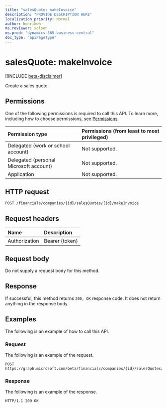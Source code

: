 ```yaml
---
title: "salesQuote: makeInvoice"
description: "PROVIDE DESCRIPTION HERE"
localization_priority: Normal
author: henrikwh
ms.reviewer: solsen
ms.prod: "dynamics-365-business-central"
doc_type: "apiPageType"
---
```


# salesQuote: makeInvoice

[!INCLUDE [beta-disclaimer](../../includes/beta-disclaimer.md)]

Create a sales quote.

## Permissions

One of the following permissions is required to call this API. To learn more, including how to choose permissions, see [Permissions](/graph/permissions-reference).

| Permission type                        | Permissions (from least to most privileged) |
|:---------------------------------------|:--------------------------------------------|
| Delegated (work or school account)     | Not supported. |
| Delegated (personal Microsoft account) | Not supported. |
| Application                            | Not supported. |

## HTTP request

<!-- { "blockType": "ignored" } -->

```http
POST /financials/companies/{id}/salesQuotes/{id}/makeInvoice
```

## Request headers

| Name          | Description   |
|:--------------|:--------------|
| Authorization | Bearer {token} |

## Request body

Do not supply a request body for this method.

## Response

If successful, this method returns `200, OK` response code. It does not return anything in the response body.

## Examples

The following is an example of how to call this API.

### Request

The following is an example of the request.
<!-- {
  "blockType": "request",
  "name": "salesquote_makeinvoice"
}-->

```http
POST https://graph.microsoft.com/beta/financials/companies/{id}/salesQuotes/{id}/makeInvoice
```

### Response

The following is an example of the response.
<!-- {
  "blockType": "response",
  "truncated": true,
  "@odata.type": "microsoft.graph.None"
} -->

```http
HTTP/1.1 200 OK
```

<!-- uuid: 16cd6b66-4b1a-43a1-adaf-3a886856ed98
2019-02-04 14:57:30 UTC -->
<!-- {
  "type": "#page.annotation",
  "description": "salesQuote: makeInvoice",
  "keywords": "",
  "section": "documentation",
  "tocPath": ""
}-->